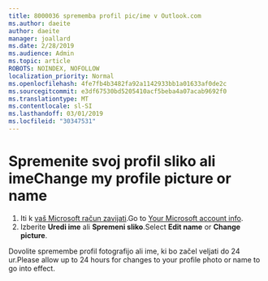 ```yaml
---
title: 8000036 sprememba profil pic/ime v Outlook.com
ms.author: daeite
author: daeite
manager: joallard
ms.date: 2/28/2019
ms.audience: Admin
ms.topic: article
ROBOTS: NOINDEX, NOFOLLOW
localization_priority: Normal
ms.openlocfilehash: 4fe7fb4b3482fa92a1142933bb1a01633af0de2c
ms.sourcegitcommit: e3df67530bd5205410acf5beba4a07acab9692f0
ms.translationtype: MT
ms.contentlocale: sl-SI
ms.lasthandoff: 03/01/2019
ms.locfileid: "30347531"
---
```

# <a name="change-my-profile-picture-or-name"></a><span data-ttu-id="d94e8-102">Spremenite svoj profil sliko ali ime</span><span class="sxs-lookup"><span data-stu-id="d94e8-102">Change my profile picture or name</span></span>

1. <span data-ttu-id="d94e8-103">Iti k [vaš Microsoft račun zavijati](https://go.microsoft.com/fwlink/p/?linkid=860841).</span><span class="sxs-lookup"><span data-stu-id="d94e8-103">Go to [Your Microsoft account info](https://go.microsoft.com/fwlink/p/?linkid=860841).</span></span>
1. <span data-ttu-id="d94e8-104">Izberite **Uredi ime** ali **Spremeni sliko**.</span><span class="sxs-lookup"><span data-stu-id="d94e8-104">Select **Edit name** or **Change picture**.</span></span>

<span data-ttu-id="d94e8-105">Dovolite spremembe profil fotografijo ali ime, ki bo začel veljati do 24 ur.</span><span class="sxs-lookup"><span data-stu-id="d94e8-105">Please allow up to 24 hours for changes to your profile photo or name to go into effect.</span></span>